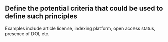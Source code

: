 ## Define the potential criteria that could be used to define such principles

Examples include article license, indexing platform, open access status, presence of DOI, etc.
